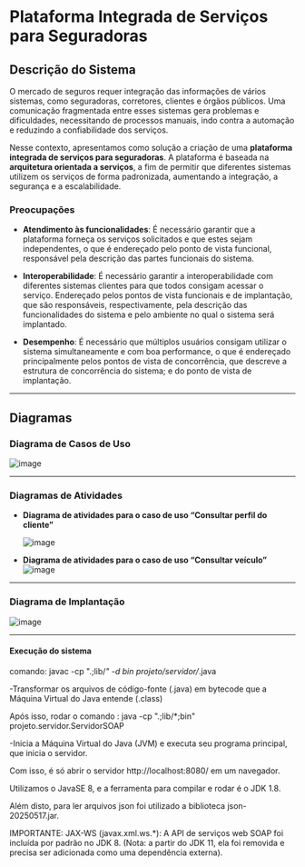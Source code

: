 # Plataforma Integrada de Serviços para Seguradoras

## Descrição do Sistema

O mercado de seguros requer integração das informações de vários sistemas, como seguradoras, corretores, clientes e órgãos públicos. Uma comunicação fragmentada entre esses sistemas gera problemas e dificuldades, necessitando de processos manuais, indo contra a automação e reduzindo a confiabilidade dos serviços.

Nesse contexto, apresentamos como solução a criação de uma **plataforma integrada de serviços para seguradoras**. A plataforma é baseada na **arquitetura orientada a serviços**, a fim de permitir que diferentes sistemas utilizem os serviços de forma padronizada, aumentando a integração, a segurança e a escalabilidade.

### Preocupações

- **Atendimento às funcionalidades**: É necessário garantir que a plataforma forneça os serviços solicitados e que estes sejam independentes, o que é endereçado pelo ponto de vista funcional, responsável pela descrição das partes funcionais do sistema.

- **Interoperabilidade**: É necessário garantir a interoperabilidade com diferentes sistemas clientes para que todos consigam acessar o serviço. Endereçado pelos pontos de vista funcionais e de implantação, que são responsáveis, respectivamente, pela descrição das funcionalidades do sistema e pelo ambiente no qual o sistema será implantado.

- **Desempenho**: É necessário que múltiplos usuários consigam utilizar o sistema simultaneamente e com boa performance, o que é endereçado principalmente pelos pontos de vista de concorrência, que descreve a estrutura de concorrência do sistema; e do ponto de vista de implantação.

---

## Diagramas

### Diagrama de Casos de Uso
![image](https://github.com/user-attachments/assets/a8e71672-97f3-4c81-bdda-9f0ab1e21dcb)


---

### Diagramas de Atividades

- **Diagrama de atividades para o caso de uso “Consultar perfil do cliente”**
  
  ![image](https://github.com/user-attachments/assets/736908e7-639f-4b8e-8727-6a6fd5609257)



- **Diagrama de atividades para o caso de uso “Consultar veículo”**
 ![image](https://github.com/user-attachments/assets/10cfa725-7ef3-4ddc-abf6-13e9c5e66cba)
 


---

### Diagrama de Implantação
  ![image](https://github.com/user-attachments/assets/b2f25450-39df-447d-bff4-7a343640aedb)



---

#### Execução do sistema

  comando: javac -cp ".;lib/*" -d bin projeto/servidor/*.java

  -Transformar os arquivos de código-fonte (.java) em bytecode que a Máquina Virtual do Java entende (.class)

  Após isso, rodar o comando : java -cp ".;lib/*;bin" projeto.servidor.ServidorSOAP

  -Inicia a Máquina Virtual do Java (JVM) e executa seu programa principal, que inicia o servidor.

  Com isso, é só abrir o servidor http://localhost:8080/ em um navegador.

  Utilizamos o JavaSE 8, e a ferramenta para compilar e rodar é o JDK 1.8.

  Além disto, para ler arquivos json foi utilizado a biblioteca json-20250517.jar.

  IMPORTANTE: JAX-WS (javax.xml.ws.*): A API de serviços web SOAP foi incluída por padrão no JDK 8. (Nota: a partir do JDK 11, ela foi removida e precisa ser adicionada como uma dependência externa).


